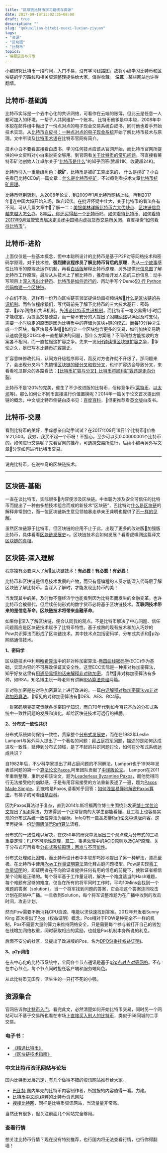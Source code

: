 ```yaml
---
title: "区块链比特币学习路线与资源"
date: 2017-09-18T12:02:35+08:00
draft: true 
description: ""
slug: "qukuailian-bitebi-xuexi-luxian-ziyuan" 
tags:
- "资源"
- "区块链"
- "比特币"
topics: 
- 编程语言与开发
---
```


小编研究比特币一段时间，入门不易，没有学习线路图。故将小编学习比特币和区块链的学习路线和相关资源整理提供给大家，值得收藏。
**注意**：某些网站也许得翻墙。
 
## 比特币-基础篇
比特币实际是一个去中心化的共识网络，可看作在云端的账簿，但此云是任意一人都可加入的环境，一帮子人共同维护一个账本。
比特币他爹是中本聪，2008年中本聪在邮件组中抛出了一份点对点的电子现金交易系统白皮书，同时他也着手开始技术实现。从[比特币白皮书：一种点对点的电子现金系统](http://www.8btc.com/wiki/bitcoin-a-peer-to-peer-electronic-cash-system )开始了解比特币技术与原理。文中所谈及[比特币术语](https://bitcoin.org/zh_CN/vocabulary )在比特币官网有简介。

技术小白不要看直接看白皮书，学习任何技术应该从官网开始，而比特币官网所提供的中文资料对小白来说完全够用。到官网看[关于比特币的常见问题](https://bitcoin.org/zh_CN/faq#what-is-bitcoin )。可直接看莱特币矿池创始人江卓尔关于“[比特币是什么](https://www.zhihu.com/question/22076666/answer/69638270 )"的知乎回答(赞超11K，收藏超24K)。

比特币引入一重量级角色：**挖矿**，比特币是被矿工算出来的， 什么是挖矿？小白先看巴比特CEO的一篇文章：[什么是比特币挖矿](http://8btc.com/article-109-1.html )，不过瘾则看技术文章[比特币挖矿原理](https://wk588.com/1670.html)。

比特币劈荆斩刺，从2008年论文，到2009年1月比特币网络上线，再到2017年连中国大妈开始入场，跌宕起伏。在批评怀疑中壮大，关于比特币的看法各有不同，可从几篇文章中了解一二：[美银美林详解比特币六大优缺点](http://finance.sina.com.cn/money/forex/20131206/112717553394.shtml )、[区块链信息越来越大怎么办](https://www.zhihu.com/question/39067000/answer/110878081 )、[8年后，你还买得起一个比特币吗](https://www.aganjinrong.com/articles/231 )、[如何看待比特币](http://www.cwzg.cn/politics/201709/38508.html )、[如何看待2017年9月监管管当局决定关闭中国境内虚拟货币交易所关闭](https://www.zhihu.com/question/65086321 )、百度搜索“[如何看待比特币](https://www.baidu.com/s?ie=UTF-8&wd=“如何看待比特币”)”。

## 比特币-进阶
上面仅仅是一些基本概念，但中本聪所设计的比特币是基于P2P对等网络技术和密码学原理。对于技术控，**强烈建议程序员了解比特币背后的原理**，先从[一个故事](http://blog.codinglabs.org/articles/bitcoin-mechanism-make-easy.html )感性比特币的原理及运作机制，再看[白话版](http://tech2ipo.com/62406)解释比特币原理，另外提供张[信息图](http://www.wanbizu.com/uploads/allimg/140812/123P91P7-0.jpg)了解比特币工作原理。最后从从技术上了解比特币，推荐给开发人员的三份信息：动手写项目上[深入浅出比特币](https://www.zhihu.com/question/20941124/answer/16668373)、[比特币是如何运行的](https://www.zhihu.com/question/20941124/answer/20411491)、再动手写个Demo[50 行 Python 代码构建一个区块链](http://blog.csdn.net/simple_the_best/article/details/75448617)。

小白们不急，这样有一份万向区块链实验室提供动画视频讲解[什么是区块链的共识机制](https://v.qq.com/x/page/n0329wgvcz7.html)。而各位程序猿们，写代码前先了解下比特币的三大技术基石：密码学、p2p网络和共识机制。先[浅谈比特币共识机制](https://bitshuo.com/topic/58ad85b108d6a0f32a5bc045)，而比特币一笔交易需1小时后才能稳定，为提高交易速度，而一帮不安分的人提出了[闪电网络](http://8btc.com/doc-view-399.html)以满足及时支付。需要一小时稳定的原因是因为比特币中的存储为区块+链的模式，而每10分钟才生成一个区块，每区块最多1M，如何让一个区块包含更多的交易，如何加快交易确认速度便是2013年来一直想解决的问题，那什么方案嗯？不同利益方能接收的方案各不相同，而一直拉锯这扩容之争。先来一发[5分钟读懂区块链扩容之争](http://www.jpm.cn/article-29224-1.html)，争论之久，足已写本[比特币扩容简史](https://m.wabi.com/news/20658.html)。

扩容意味修改代码，认同方升级程序即可，而反对方也许就不升级了。那问题来了，会出现分叉吗？先搞懂[区块链的硬分叉和软分叉](http://geek.csdn.net/news/detail/138580)，也许扩容边会导致分叉，来看看吃瓜群众的各路看法：[【比特币扩容与分叉】比特币将顺利扩容还是走向分裂](http://www.8btc.com/bitcoin-scaling-2017)。

比特币不是120%的完美，催生了不少改进版的比特币，俗称竞争币([莱特币](https://litecoin.org/cn/)、[以太坊](https://ethereum.org/)等)。那么如何让不同币直接进行价值置换呢？2014年一篇关于论文首次提出侧链的概念，中文版比特币侧链白皮书见：[百度百科](https://wenku.baidu.com/view/1126507452d380eb62946db7.html)，但更推荐看[英文版](https://www.blockstream.com/sidechains.pdf)白皮书。


## 比特币-交易
看到比特币的美好，手痒想亲自动手试试？在2017年09月18日1个比特币价格￥21,500。我穷，我买不起一个币呀！不担心，至少可以买0.00000001个比特币的。如何进行交易呢？先看官网的推荐，可[选择交易]( https://bitcoin.org/en/exchanges)所进行，后续小编再另外写文章分享如何进行比特币交易。

----------
说完比特币，在说神奇的区块链技术。

----------


## 区块链-基础
一直在谈比特币，实际很多内容便涉及区块链。中本聪为涉及安全可信任的比特币而提出了一种由多想技术组合而成的新技术”区块链“，巴比特对[什么是区块链](http://www.8btc.com/what-is-blockchain)的解释非常到位，而一位区块链新生意见领袖暴走恭亲王龚明也提供了[不一样的见解](http://chainb.com/?P=Cont&id=6)。

虽然区块链源于比特币，但区块链的应用不止于此。出现了更多的改进版加强版比特币，具体看看[区块链发展史](https://yq.aliyun.com/articles/60132 )>。区块链技术会如何发展？看看虎嗅网这篇译文[区块链的真相](https://www.huxiu.com/article/180629.html)。

## 区块链-深入理解
程序猿有必要深入了解区块链技术！**有必要！有必要！有必要！**

比特币和区块链是信息技术发展的产物，而只有懂编程的人员才能深入代码层了解区块链了解比特币。当深入了解时，才能发现比特币的美！

当发现其中的美，及时你不懂经济学也能看到因为比特币而发生的金融变革。也许比特币会被替代，但后续任何形式的数字货币必将基于区块链技术。**互联网技术带来的是信息革命，区块链技术将带来金融革命**。

如果你深入了解区块链，便会认同我的观点。不是比特币解决了中心问题、信任问题而应是区块链技术赋予了比特币特性。基于成熟的现有技术和加入巧妙的Pow共识算法而形成了区块链技术。其中技术点包括密码学、分布式共识和p2p网络通信技术。

**1、密码学**

区块链技术中利用[哈希算法](https://baike.baidu.com/item/哈希算法)中的非对称加密算法-[椭圆曲线密码学](http://8btc.com/article-138-1.html)(ECC)作为基础，实现内容的不可篡改保证其安全性。这里ECC实际是一种非对称加密算法，知乎好友这里有[用通俗易懂的话来解释非对称加密](https://www.zhihu.com/question/33645891)，当然非对称加密算法有多种，如RSA，知名博主阮一峰老师有讲解[RSA算法原理](http://www.ruanyifeng.com/blog/2013/06/rsa_algorithm_part_one.html)两篇。

非对称加密是在对称加密算法上进行改进的，一篇[白话解释对称加密算法vs非对称加密算法](https://segmentfault.com/a/1190000004461428)。常见的对称加密算法有DES、AES、RC4等。

一群密码朋克研究贡献各类密码学知识，而自70年代到如今百花齐放的分布式系统中一致性问题的发展和演化，却给区块链技术可远行的翅膀。


**2、分布式一致性共识**

分布式系统如何保持一致性，贯穿整个[分布式发展史](https://36kr.com/p/5037166.html)，而在在1982年Leslie Lamport与另外两人提出了一个著名的问题：[拜占庭将军问题]( 
http://www.8btc.com/baizhantingjiangjun)，描述的是如何达成进攻一致性，延伸到分布式领域，是了不起的共识问题讨论，如何在分布式系统达成共识？

自1982年后，不少科学家提出了拜占庭问题的不同解法，Lamport也于1998年发表该问题的第一个[算法论文Paxos](http://lamport.azurewebsites.net/pubs/lamport-paxos.pdf),阿里团队贡献了[中译版论文](https://wenku.baidu.com/view/87276e1dfad6195f312ba6d7.html)。 Lamport在2011年重新整理，重新发布该论文，题为[Leaderless Byzantine Paxos](https://www.microsoft.com/en-us/research/wp-content/uploads/2016/12/Leaderless-Byzantine-Paxos.pdf)，而他觉得同行无法接受他的幽默感，于是有用容易接受的方法重新表述了一遍，题为[Paxos Made Simple](https://www.microsoft.com/en-us/research/wp-content/uploads/2016/12/paxos-simple-Copy.pdf)。到底啥是Paxos,请看知乎回答：[如何浅显易懂地解说Paxos算法](https://www.zhihu.com/question/19787937)，有梯子的可看[维基百科](https://zh.wikipedia.org/wiki/Paxos算法)。

因为Paxos算法过于复杂，直到2014年斯坦福两位博士生围绕此发表[博士学位论文](https://ramcloud.stanford.edu/~ongaro/thesis.pdf)提出了[Raft](https://raft.github.io/raft.pdf)算法，力求得到一个正常智商的大学生都能看懂，且工程上也容易实现的分布式系统一致性算法为目标。InfoQ有一篇高质量[Raft论文中译版](http://www.infoq.com/cn/articles/raft-paper)内容。这里再提供一份[动画版演示Raft算法](http://thesecretlivesofdata.com/raft/)流程。

分布式的一致性难以解决，在仅50年的研究中发展出三个观点成为分布式的三项重要定理：[FLP不可能性原理](http://danielw.cn/FLP-proof)，[篇二](http://blog.csdn.net/chen77716/article/details/27963079)、事务处理中的[ACID原则](http://www.cnblogs.com/CareySon/archive/2012/01/29/2331088.html)以及[CAP原理](http://blog.csdn.net/chen77716/article/details/30635543)。关于分布式可再看看[分布式系统原理：困难与不可能性](https://www.genedock.com/blog/2016/05/27/20160527_distributed_system)。

分布式处理如此困难，而比特币设计者中本聪却巧妙地提出了另一种解法，漂亮至极。在比特币中使用[Pow工作量证明算法](http://www.blockchainbrother.com/article/9)简化拜占庭问题模型。Pow是实现[零工作量证明](https://baike.baidu.com/item/零工作量证明)的，即证明者在不向验证者提供任何有用的信息的前提下，使验证者相信某个论断是正确的。每个将军基于工作量证明，解决一个难度适当的Hash难题，每个难题有足够的难度，仅当在所有的将军同时工作时，平均10Mins会找到一个难题的答案（solution）。当一个将军找到问题的答案，它会把这个答案连同攻击计划在网络中广播。一旦收到Solution，每个将军调整难题为在广播中收到的攻击时间，攻击计划。

然而Pow需要不断消耗CPU资源、电能以求快速找到答案。2012年开发者Sunny King 首次提出了[Pos](https://cn.linkedin.com/pulse/深度探讨pos机制-鲲-王)（权益证明）概念，Pos相对于POW是种完全不一样的机制，Pos不需要大量的算力来维持网络安全，只是需要每个参与者打开自己的钱包在线增加网络权重，同时获取相应的奖励，也就是Pos机制本身所说的利息。

后面不安分的社区，又提出了改进版的Pos，名为[DPOS(委托权益证明)](https://www.leiphone.com/news/201706/JfsBmaf6Y0ZtV11R.html)。


**3、p2p网络**

在去中心化的比特币系统中，全网各个节点通讯是基于[p2p点对点对等网络](https://baike.baidu.com/item/对等网络)。不存在中心节点，每个节点同时担任客户端和服务端角色。

从此比特币无国界，活生生的一只打不死的小强。

## 资源集合
官网告诉你[比特币入门](https://bitcoin.org/zh_CN/getting-started)，看完此文，必然清楚如何开始比特币交易，同时另一个网站可以不基于交易所也看在市场上[直接买入别人的比特币](https://localbitcoins.com/guides/how-to-buy-bitcoins)，类似于58同城的二手交易。

### 电子书：
+ [《精通比特币》](http://book.8btc.com/master_bitcoin)
+ [《区块链技术指南》](http://book.8btc.com/blockchain_guide)

### 中文比特币资讯网站与论坛
国内比特币发展迅速，有几个做得不错的资讯网站推荐给大家。
+ [巴比特](http://www.8btc.com/),国内早先的比特币内容制作者，所提报的内容值得一看。力建。
+ [比特币中文网](http://www.bitecoin.com/),纯粹的比特币资讯网站
+ [搜搜比特网](https://www.sosobtc.com)，同样是比特币资讯网站，当流量量非常高。

当然还有很多，但关注前面几个网站完全够用。

### 查看行情
想关注比特币行情？现在没有特别推荐，也行国内将无法查看行情，也行你得翻墙！




